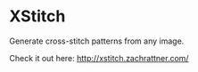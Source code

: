 # XStitch
Generate cross-stitch patterns from any image.

Check it out here: http://xstitch.zachrattner.com/